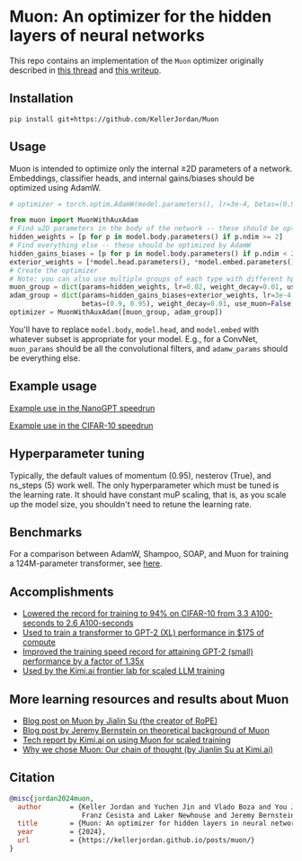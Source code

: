 # Muon: An optimizer for the hidden layers of neural networks

This repo contains an implementation of the `Muon` optimizer originally described in [this thread](https://x.com/kellerjordan0/status/1842300916864844014) and [this writeup](https://kellerjordan.github.io/posts/muon/).

## Installation

```
pip install git+https://github.com/KellerJordan/Muon
```

## Usage

Muon is intended to optimize only the internal ≥2D parameters of a network.
Embeddings, classifier heads, and internal gains/biases should be optimized using AdamW.

```python
# optimizer = torch.optim.AdamW(model.parameters(), lr=3e-4, betas=(0.90, 0.95), weight_decay=0.01)

from muon import MuonWithAuxAdam
# Find ≥2D parameters in the body of the network -- these should be optimized by Muon
hidden_weights = [p for p in model.body.parameters() if p.ndim >= 2]
# Find everything else -- these should be optimized by AdamW
hidden_gains_biases = [p for p in model.body.parameters() if p.ndim < 2]
exterior_weights = [*model.head.parameters(), *model.embed.parameters()])
# Create the optimizer
# Note: you can also use multiple groups of each type with different hparams if you want.
muon_group = dict(params=hidden_weights, lr=0.02, weight_decay=0.01, use_muon=True)
adam_group = dict(params=hidden_gains_biases+exterior_weights, lr=3e-4,
                  betas=(0.9, 0.95), weight_decay=0.01, use_muon=False)
optimizer = MuonWithAuxAdam([muon_group, adam_group])
```

You'll have to replace `model.body`, `model.head`, and `model.embed` with whatever subset is appropriate for your model.
E.g., for a ConvNet, `muon_params` should be all the convolutional filters, and `adamw_params` should be everything else.

## Example usage

[Example use in the NanoGPT speedrun](https://github.com/KellerJordan/modded-nanogpt/blob/d700b8724cbda3e7b1e5bcadbc0957f6ad1738fd/train_gpt.py#L519)

[Example use in the CIFAR-10 speedrun](https://github.com/KellerJordan/cifar10-airbench/blob/28bff5f5b31e95aa45b5b20e1f48baf1ed98d5f6/airbench94_muon.py#L362)

## Hyperparameter tuning

Typically, the default values of momentum (0.95), nesterov (True), and ns_steps (5) work well. The only hyperparameter which must be tuned is the learning rate.
It should have constant muP scaling, that is, as you scale up the model size, you shouldn't need to retune the learning rate.

## Benchmarks

For a comparison between AdamW, Shampoo, SOAP, and Muon for training a 124M-parameter transformer, see [here](https://github.com/KellerJordan/modded-nanogpt/tree/master/records/102924_Optimizers).

## Accomplishments

* [Lowered the record for training to 94% on CIFAR-10 from 3.3 A100-seconds to 2.6 A100-seconds](https://github.com/KellerJordan/cifar10-airbench)
* [Used to train a transformer to GPT-2 (XL) performance in $175 of compute](https://x.com/kellerjordan0/status/1850995958697308307)
* [Improved the training speed record for attaining GPT-2 (small) performance by a factor of 1.35x](https://x.com/kellerjordan0/status/1842300916864844014)
* [Used by the Kimi.ai frontier lab for scaled LLM training](https://x.com/Kimi_Moonshot/status/1893379158472044623)

## More learning resources and results about Muon

* [Blog post on Muon by Jialin Su (the creator of RoPE)](https://kexue.fm/archives/10592)
* [Blog post by Jeremy Bernstein on theoretical background of Muon](https://jeremybernste.in/writing/deriving-muon)
* [Tech report by Kimi.ai on using Muon for scaled training](https://arxiv.org/abs/2502.16982v1)
* [Why we chose Muon: Our chain of thought (by Jianlin Su at Kimi.ai)](https://x.com/Kimi_Moonshot/status/1897929976948965870)

## Citation

```bibtex
@misc{jordan2024muon,
  author       = {Keller Jordan and Yuchen Jin and Vlado Boza and You Jiacheng and
                  Franz Cesista and Laker Newhouse and Jeremy Bernstein},
  title        = {Muon: An optimizer for hidden layers in neural networks},
  year         = {2024},
  url          = {https://kellerjordan.github.io/posts/muon/}
}
```
